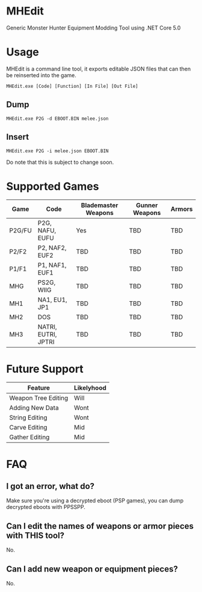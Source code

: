 # MHEdit

Generic Monster Hunter Equipment Modding Tool using .NET Core 5.0

# Usage
MHEdit is a command line tool, it exports editable JSON files that can then be reinserted into the game.

```
MHEdit.exe [Code] [Function] [In File] [Out File]
```

## Dump
```
MHEdit.exe P2G -d EBOOT.BIN melee.json
```

## Insert
```
MHEdit.exe P2G -i melee.json EBOOT.BIN
```

Do note that this is subject to change soon.

# Supported Games

| Game | Code | Blademaster Weapons | Gunner Weapons | Armors |
| --- | --- | --- | --- | --- |
| P2G/FU | P2G, NAFU, EUFU | Yes | TBD | TBD |
| P2/F2 | P2, NAF2, EUF2 | TBD | TBD | TBD |
| P1/F1 | P1, NAF1, EUF1 | TBD | TBD | TBD |
| MHG | PS2G, WIIG | TBD | TBD | TBD |
| MH1 | NA1, EU1, JP1 | TBD | TBD | TBD |
| MH2 | DOS | TBD | TBD | TBD |
| MH3 | NATRI, EUTRI, JPTRI | TBD | TBD | TBD |

# Future Support

| Feature | Likelyhood |
| --- | --- |
| Weapon Tree Editing | Will |
| Adding New Data | Wont |
| String Editing | Wont |
| Carve Editing | Mid |
| Gather Editing | Mid |

# FAQ

## I got an error, what do?
Make sure you're using a decrypted eboot (PSP games), you can dump decrypted eboots with PPSSPP.

## Can I edit the names of weapons or armor pieces with THIS tool?
No.

## Can I add new weapon or equipment pieces?
No.
